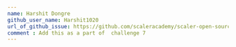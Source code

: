 ```yaml
---
name: Harshit Dongre
github_user_name: Harshit1020
url_of_github_issue: https://github.com/scaleracademy/scaler-open-source-september-challenge/issues/329
comment : Add this as a part of  challenge 7
---
```

